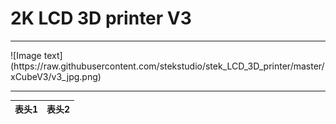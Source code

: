 
2K LCD 3D printer V3
===
<hr>
![Image text](https://raw.githubusercontent.com/stekstudio/stek_LCD_3D_printer/master/xCubeV3/v3_jpg.png)
<hr>
<table>
<thead>
<tr>
<th>表头1</th>
<th>表头2</th>
</tr>
</thead>
</table>
